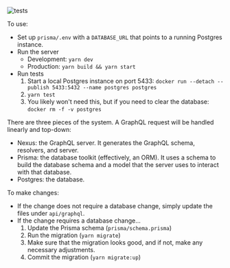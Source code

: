 ![tests](https://github.com/AaronBuxbaum/opinion-modeling/workflows/tests/badge.svg?branch=master)

To use:
  * Set up `prisma/.env` with a `DATABASE_URL` that points to a running Postgres instance.
  * Run the server
    - Development: `yarn dev`
    - Production: `yarn build && yarn start`
  * Run tests
    1. Start a local Postgres instance on port 5433: `docker run --detach --publish 5433:5432 --name postgres postgres`
    2. `yarn test`
    3. You likely won't need this, but if you need to clear the database: `docker rm -f -v postgres`

There are three pieces of the system. A GraphQL request will be handled linearly and top-down:
  * Nexus: the GraphQL server. It generates the GraphQL schema, resolvers, and server.
  * Prisma: the database toolkit (effectively, an ORM). It uses a schema to build the database schema and a model that the server uses to interact with that database.
  * Postgres: the database.

To make changes:
  * If the change does not require a database change, simply update the files under `api/graphql`.
  * If the change requires a database change...
    1. Update the Prisma schema (`prisma/schema.prisma`)
    2. Run the migration (`yarn migrate`)
    3. Make sure that the migration looks good, and if not, make any necessary adjustments.
    4. Commit the migration (`yarn migrate:up`)
